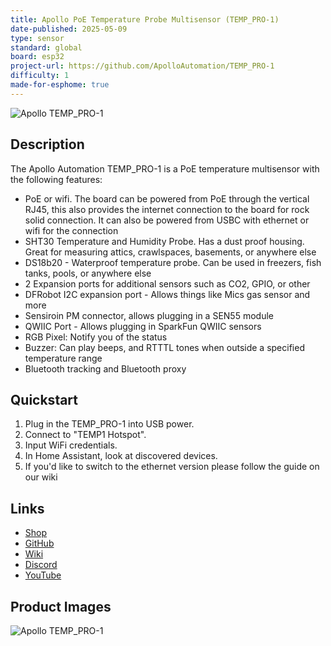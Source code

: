 ```yaml
---
title: Apollo PoE Temperature Probe Multisensor (TEMP_PRO-1)
date-published: 2025-05-09
type: sensor
standard: global
board: esp32
project-url: https://github.com/ApolloAutomation/TEMP_PRO-1
difficulty: 1
made-for-esphome: true
---
```


![Apollo TEMP_PRO-1](Apollo-TEMP_PRO-1.JPG "Apollo TEMP-1")

## Description

The Apollo Automation TEMP_PRO-1 is a PoE temperature multisensor with the following features:

- PoE or wifi. The board can be powered from PoE through the vertical RJ45, this also provides the internet connection to the board for rock solid connection. It can also be powered from USBC with ethernet or wifi for the connection
- SHT30 Temperature and Humidity Probe. Has a dust proof housing. Great for measuring attics, crawlspaces, basements, or anywhere else
- DS18b20 - Waterproof temperature probe. Can be used in freezers, fish tanks, pools, or anywhere else
- 2 Expansion ports for additional sensors such as CO2, GPIO, or other
- DFRobot I2C expansion port - Allows things like Mics gas sensor and more
- Sensiroin PM connector, allows plugging in a SEN55 module
- QWIIC Port - Allows plugging in SparkFun QWIIC sensors
- RGB Pixel: Notify you of the status
- Buzzer: Can play beeps, and RTTTL tones when outside a specified temperature range
- Bluetooth tracking and Bluetooth proxy

## Quickstart

1. Plug in the TEMP_PRO-1 into USB power.
2. Connect to "TEMP1 Hotspot".
3. Input WiFi credentials.
4. In Home Assistant, look at discovered devices.
5. If you'd like to switch to the ethernet version please follow the guide on our wiki

## Links

- [Shop](https://apolloautomation.com/products/temp-pro-1?utm_source=esphome&utm_medium=social)
- [GitHub](https://github.com/ApolloAutomation/TEMP_PRO-1)
- [Wiki](https://wiki.apolloautomation.com/)
- [Discord](https://dsc.gg/ApolloAutomation)
- [YouTube](https://www.youtube.com/@ApolloAutomation)

## Product Images

![Apollo TEMP_PRO-1](Apollo-TEMP_PRO-1.JPG "Apollo TEMP-1")
